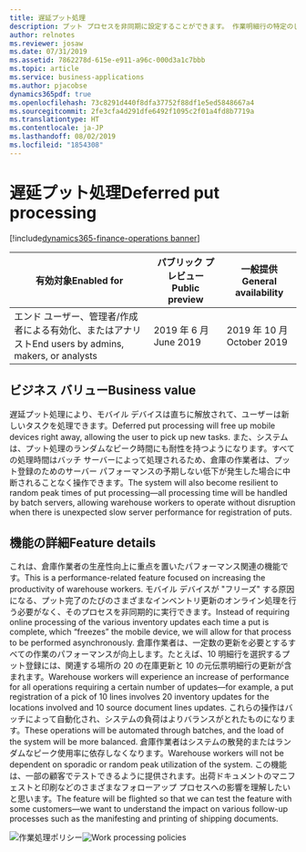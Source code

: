 ```yaml
---
title: 遅延プット処理
description: プット プロセスを非同期に設定することができます。 作業明細行の特定のしきい値を超えるとプット処理が遅延されるように、システムをセットアップすることができます。
author: relnotes
ms.reviewer: josaw
ms.date: 07/31/2019
ms.assetid: 7862278d-615e-e911-a96c-000d3a1c7bbb
ms.topic: article
ms.service: business-applications
ms.author: pjacobse
dynamics365pdf: true
ms.openlocfilehash: 73c8291d440f8dfa37752f88df1e5ed5848667a4
ms.sourcegitcommit: 2fe3cfa4d291dfe6492f1095c2f01a4fd8b7719a
ms.translationtype: HT
ms.contentlocale: ja-JP
ms.lasthandoff: 08/02/2019
ms.locfileid: "1854308"
---
```

# <a name="deferred-put-processing"></a><span data-ttu-id="5e3de-104">遅延プット処理</span><span class="sxs-lookup"><span data-stu-id="5e3de-104">Deferred put processing</span></span>
[!include[dynamics365-finance-operations banner](../includes/dynamics365-finance-operations.md)]

| <span data-ttu-id="5e3de-105">有効対象</span><span class="sxs-lookup"><span data-stu-id="5e3de-105">Enabled for</span></span>    |  <span data-ttu-id="5e3de-106">パブリック プレビュー</span><span class="sxs-lookup"><span data-stu-id="5e3de-106">Public preview</span></span> | <span data-ttu-id="5e3de-107">一般提供</span><span class="sxs-lookup"><span data-stu-id="5e3de-107">General availability</span></span> | 
| ---------- | ---------- |---------- |
|<span data-ttu-id="5e3de-108">エンド ユーザー、管理者/作成者による有効化、またはアナリスト</span><span class="sxs-lookup"><span data-stu-id="5e3de-108">End users by admins, makers, or analysts</span></span>|<span data-ttu-id="5e3de-109">2019 年 6 月</span><span class="sxs-lookup"><span data-stu-id="5e3de-109">June 2019</span></span>| <span data-ttu-id="5e3de-110">2019 年 10 月</span><span class="sxs-lookup"><span data-stu-id="5e3de-110">October 2019</span></span>|


## <a name="business-value"></a><span data-ttu-id="5e3de-111">ビジネス バリュー</span><span class="sxs-lookup"><span data-stu-id="5e3de-111">Business value</span></span>
<!-- bv start -->
<span data-ttu-id="5e3de-112">遅延プット処理により、モバイル デバイスは直ちに解放されて、ユーザーは新しいタスクを処理できます。</span><span class="sxs-lookup"><span data-stu-id="5e3de-112">Deferred put processing will free up mobile devices right away, allowing the user to pick up new tasks.</span></span> <span data-ttu-id="5e3de-113">また、システムは、プット処理のランダムなピーク時間にも耐性を持つようになります。すべての処理時間はバッチ サーバーによって処理されるため、倉庫の作業者は、プット登録のためのサーバー パフォーマンスの予期しない低下が発生した場合に中断されることなく操作できます。</span><span class="sxs-lookup"><span data-stu-id="5e3de-113">The system will also become resilient to random peak times of put processing—all processing time will be handled by batch servers, allowing warehouse workers to operate without disruption when there is unexpected slow server performance for registration of puts.</span></span>
<!-- bv end -->



## <a name="feature-details"></a><span data-ttu-id="5e3de-114">機能の詳細</span><span class="sxs-lookup"><span data-stu-id="5e3de-114">Feature details</span></span>
<!--feature detail start -->
<span data-ttu-id="5e3de-115">これは、倉庫作業者の生産性向上に重点を置いたパフォーマンス関連の機能です。</span><span class="sxs-lookup"><span data-stu-id="5e3de-115">This is a performance-related feature focused on increasing the productivity of warehouse workers.</span></span> <span data-ttu-id="5e3de-116">モバイル デバイスが "フリーズ" する原因になる、プット完了のたびのさまざまなインベントリ更新のオンライン処理を行う必要がなく、そのプロセスを非同期的に実行できます。</span><span class="sxs-lookup"><span data-stu-id="5e3de-116">Instead of requiring online processing of the various inventory updates each time a put is complete, which “freezes” the mobile device, we will allow for that process to be performed asynchronously.</span></span> <span data-ttu-id="5e3de-117">倉庫作業者は、一定数の更新を必要とするすべての作業のパフォーマンスが向上します。たとえば、10 明細行を選択するプット登録には、関連する場所の 20 の在庫更新と 10 の元伝票明細行の更新が含まれます。</span><span class="sxs-lookup"><span data-stu-id="5e3de-117">Warehouse workers will experience an increase of performance for all operations requiring a certain number of updates—for example, a put registration of a pick of 10 lines involves 20 inventory updates for the locations involved and 10 source document lines updates.</span></span> <span data-ttu-id="5e3de-118">これらの操作はバッチによって自動化され、システムの負荷はよりバランスがとれたものになります。</span><span class="sxs-lookup"><span data-stu-id="5e3de-118">These operations will be automated through batches, and the load of the system will be more balanced.</span></span> <span data-ttu-id="5e3de-119">倉庫作業者はシステムの散発的またはランダムなピーク使用率に依存しなくなります。</span><span class="sxs-lookup"><span data-stu-id="5e3de-119">Warehouse workers will not be dependent on sporadic or random peak utilization of the system.</span></span> <span data-ttu-id="5e3de-120">この機能は、一部の顧客でテストできるように提供されます。出荷ドキュメントのマニフェストと印刷などのさまざまなフォローアップ プロセスへの影響を理解したいと思います。</span><span class="sxs-lookup"><span data-stu-id="5e3de-120">The feature will be flighted so that we can test the feature with some customers—we want to understand the impact on various follow-up processes such as the manifesting and printing of shipping documents.</span></span>
<!--feature detail end -->

<span data-ttu-id="5e3de-121">![作業処理ポリシー](media/work-processing-policies.png "作業処理ポリシー")</span><span class="sxs-lookup"><span data-stu-id="5e3de-121">![Work processing policies](media/work-processing-policies.png "Work processing policies")</span></span>
<!-- Picture 1 -->










